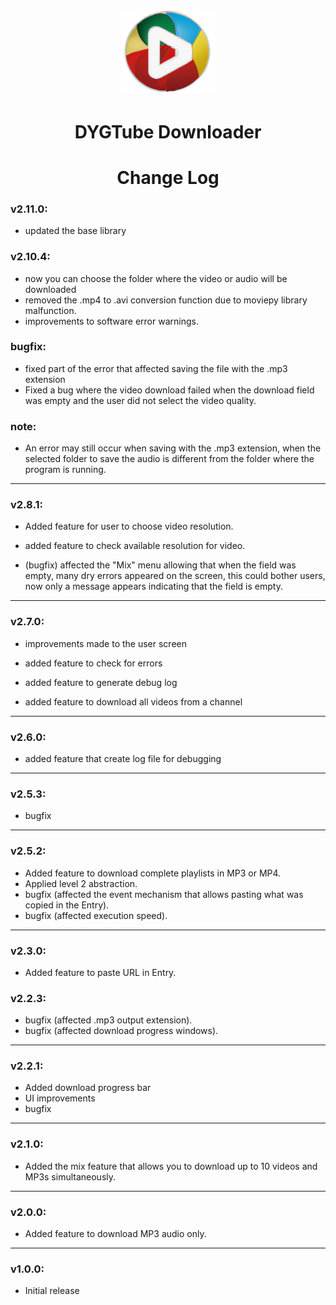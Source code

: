 <h1 align="center">
  <img alt="NextLevelWeek" title="#NextLevelWeek" src="DYGTube_ico.png" width="150px"/>
</h1>

<h1 align="center">DYGTube Downloader</h1>

<h1 align="center">Change Log</h1>


### v2.11.0:

- updated the base library

### v2.10.4:

- now you can choose the folder where the video or audio will be downloaded
- removed the .mp4 to .avi conversion function due to moviepy library malfunction.
-  improvements to software error warnings.

### bugfix:

- fixed part of the error that affected saving the file with the .mp3 extension
- Fixed a bug where the video download failed when the download field was empty and the user did not select the video quality.

### note:

- An error may still occur when saving with the .mp3 extension, when the selected folder to save the audio is different from the folder where the program is running.

----------

### v2.8.1:

- Added feature for user to choose video resolution.

- added feature to check available resolution for video.

- (bugfix) affected the "Mix" menu allowing that when the field was empty, many dry errors appeared on the screen, this could bother users, now only a message appears indicating that the field is empty.


----------

### v2.7.0:

- improvements made to the user screen

- added feature to check for errors

- added feature to generate debug log

- added feature to download all videos from a channel

----------


### v2.6.0:

- added feature that create log file for debugging

----------

### v2.5.3:

- bugfix

----------


### v2.5.2:

- Added feature to download complete playlists in MP3 or MP4.
- Applied level 2 abstraction.
- bugfix (affected the event mechanism that allows pasting what was copied in the Entry).
- bugfix (affected execution speed).

----------

### v2.3.0:

- Added feature to paste URL in Entry.

### v2.2.3:

- bugfix (affected .mp3 output extension).
- bugfix (affected download progress windows).

----------


### v2.2.1:

- Added download progress bar
- UI improvements
- bugfix

----------


### v2.1.0:

- Added the mix feature that allows you to download up to 10 videos and MP3s simultaneously.

----------
### v2.0.0:

- Added feature to download MP3 audio only.

----------

### v1.0.0:

- Initial release
